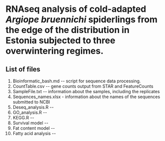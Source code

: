 # RNAseq analysis of cold-adapted _Argiope bruennichi_ spiderlings from the edge of the distribution in Estonia subjected to three overwintering regimes.

## List of files 

1. Bioinformatic_bash.md -- script for sequence data processing.
2. CountTable.csv -- gene counts output from STAR and FeatureCounts
3. SampleFile.txt -- information about the samples, including the replicates
4. Sequences_names.xlsx - information about the names of the sequences submitted to NCBI
5. Deseq_analysis.R --
6. GO_analysis.R --
7. KEGG.R --
8. Survival model --
9. Fat content model --
10. Fatty acid analysis --
